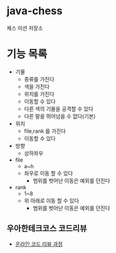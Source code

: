 # java-chess

체스 미션 저장소

# 기능 목록

- 기물
    - 종류를 가진다
    - 색을 가진다
    - 위치를 가진다
    - 이동할 수 있다
    - 다른 색의 기물을 공격할 수 있다
    - 다른 말을 뛰어넘을 수 없다(기본)
- 위치
    - file,rank 를 가진다
    - 이동할 수 있다
- 방향
    - 상하좌우
- file
    - a~h
    - 좌우로 이동 할 수 있다
        - 범위를 벗어난 이동은 예외를 던진다
- rank
    - 1~8
    - 위 아래로 이동 할 수 있다
        - 범위를 벗어난 이동은 예외를 던진다

## 우아한테크코스 코드리뷰

- [온라인 코드 리뷰 과정](https://github.com/woowacourse/woowacourse-docs/blob/master/maincourse/README.md)
